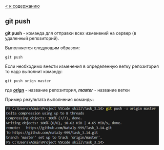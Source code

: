 [< к содержанию](./readme.md) 

## git push

**git push** - команда для отправки всех изменений на сервер (в удаленный репозиторий).

 Выполняется следующим образом:
```bash=
git push
```
Если необходимо внести изменения в определенную ветку репозитория то надо выполнит команду: 
```bash=
git push orign master
```
где <u>__*orign*__</u> - название репозитория, __*master*__ - название ветки

Пример результата выполнения команды: 

![init](./assets/push.png)
